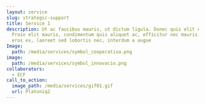 ```yaml
---
layout: service
slug: strategic-support
title: Service 1
description: Ut ac faucibus mauris, ut dictum ligula. Donec quis elit elit.
  Proin elit mauris, condimentum quis aliquet ac, efficitur nec mauris. Quisque
  eros ex, laoreet sed lobortis nec, interdum a augue
Image:
  path: /media/services/symbol_cooperativa.png
image:
  path: /media/services/symbol_innovacio.png
collaborators:
  - ECF
call_to_action:
  image_path: /media/services/gif01.gif
  url: Platoniq2
---
```

